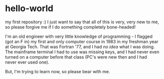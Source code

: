# hello-world
my first repository :)
I just want to say that all of this is very, very new to me, so please forgive me if I do something completely bone-headed!

I'm an old engineer with very little knowledge of programming - I flagged (got an F in) my first and only computer course in 1983 in my freshman year at Georgia Tech. That was Fortran '77, and I had *no idea* what I was doing.  The mainframe terminal I had to use was missing keys, and I had never even turned on a computer before that class (PC's were new then and I had never ever used one).

But, I'm trying to learn now, so please bear with me.
